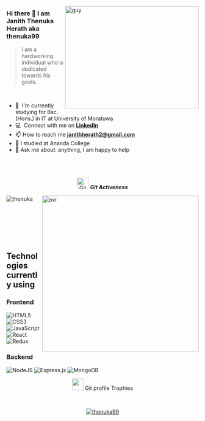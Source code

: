 
 <img align="right" height="270px" alt="guy" width="350" src="https://i.pinimg.com/originals/e4/26/70/e426702edf874b181aced1e2fa5c6cde.gif" /> </a>
 
### Hi there 👋 I am Janith Thenuka Herath aka thenuka99

> I am a hardworking individual who is dedicated towards his goals.
<br />

- 🌱 &nbsp;I'm currently studying for Bsc. (Hons.) in IT at University of Moratuwa
- :computer: &nbsp;Connect with me on **[LinkedIn]**
- 📫 How to reach me **janithherath2@gmail.com**
- 📝 I studied at Ananda College 
- 💬 Ask me about: anything, I am happy to help
<br><br><br><br>

<p align="center">
 <img src="https://media.giphy.com/media/W5eoZHPpUx9sapR0eu/giphy.gif" width="30px" alt="Git"/>&nbsp;<i><b>Git Activeness</b></i>
</p>
 
<p>
 <img align="left" src="https://github-readme-stats.vercel.app/api/top-langs?username=thenuka99&show_icons=true&locale=en&layout=compact&theme=chartreuse-dark" alt="thenuka" />
</p>
<p>
 &nbsp;<img align="right" src="https://github-readme-stats.vercel.app/api?username=thenuka99&show_icons=true&locale=en&theme=chartreuse-dark" alt="ovi" width="410" />
</p>

<br><br><br><br><br>

## Technologies currently using

### Frontend

<div>
  <img  alt="HTML5" src="https://img.shields.io/badge/html5-%23E34F26.svg?style=for-the-badge&logo=html5&logoColor=white"/>
  <img  alt="CSS3" src="https://img.shields.io/badge/css3-%231572B6.svg?style=for-the-badge&logo=css3&logoColor=white"/>
  <img  alt="JavaScript" src="https://img.shields.io/badge/javascript-%23323330.svg?style=for-the-badge&logo=javascript&logoColor=%23F7DF1E"/>
  <img  alt="React" src="https://img.shields.io/badge/react-%2320232a.svg?style=for-the-badge&logo=react&logoColor=%2361DAFB"/>
  <img  alt="Redux" src="https://img.shields.io/badge/redux-%23593d88.svg?style=for-the-badge&logo=redux&logoColor=white"/>  
</div>

### Backend

<div>
  <img  alt="NodeJS" src="https://img.shields.io/badge/node.js-%2343853D.svg?style=for-the-badge&logo=node-dot-js&logoColor=white"/>
  <img  alt="Express.js" src="https://img.shields.io/badge/express.js-%23404d59.svg?style=for-the-badge&logo=express&logoColor=%2361DAFB"/>
  <img  alt="MongoDB" src ="https://img.shields.io/badge/MongoDB-%234ea94b.svg?style=for-the-badge&logo=mongodb&logoColor=white"/>
</div>

<p align="center">
 <img src="https://media.giphy.com/media/QaMcXSekUWx7aogAUr/giphy.gif" width="30" />&nbsp;Git profile Trophies
</p>
<br>

<p align="center">
 <a href="https://github.com/ryo-ma/github-profile-trophy">
  <img src="https://github-profile-trophy.vercel.app/?username=thenuka99&layout=compact&theme=algolia" alt="thenuka99" />
 </a>
</p>



[linkedin]: https://www.linkedin.com/in/janith-thenuka-herath-1345661a5 

